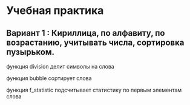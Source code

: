 # Учебная практика
**Вариант 1** : Кириллица, по алфавиту, по возрастанию, учитывать числа, сортировка пузырьком.
---
функция division делит символы на слова

функция bubble сортирует слова

функция f_statistic подсчитывает статистику по первым элементам слова

